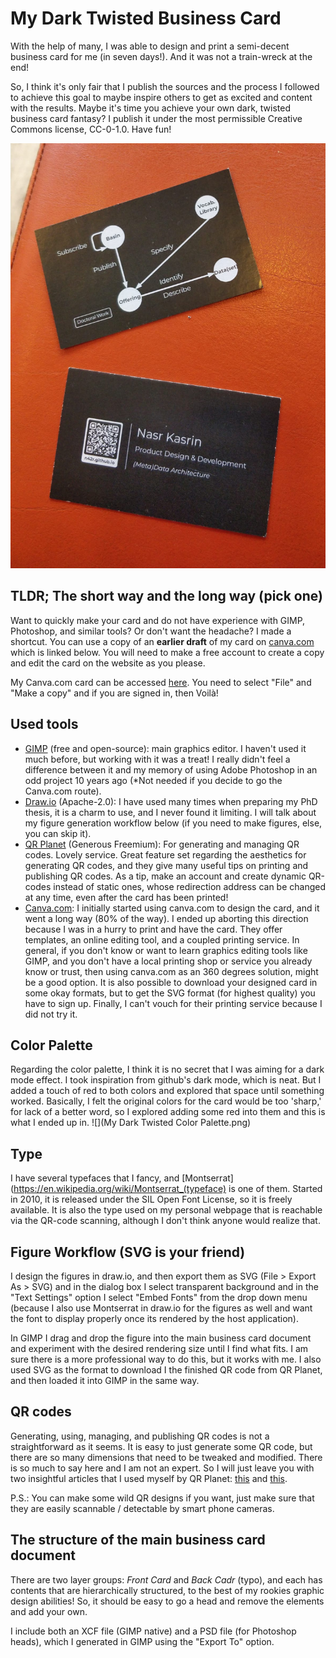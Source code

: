 # My Dark Twisted Business Card

With the help of many, I was able to design and print a semi-decent business card for me (in seven days!). And it was not a train-wreck at the end! 

So, I think it's only fair that I publish the sources and the process I followed to achieve this goal to maybe inspire others to get as excited and content with the results. Maybe it's time you achieve your own dark, twisted business card fantasy? I publish it under the most permissible Creative Commons license, CC-0-1.0. Have fun!

![nk-card-back.png](printed-card-preview.jpg)


## TLDR; The short way and the long way (pick one)

Want to quickly make your card and do not have experience with GIMP, Photoshop, and similar tools? Or don't want the headache? I made a shortcut. You can use a copy of an **earlier draft** of my card on [canva.com](https://www.canva.com/) which is linked below. You will need to make a free account to create a copy and edit the card on the website as you please.

My Canva.com card can be accessed [here](https://www.canva.com/design/DAFfyUQBQY8/kvZ0tlFibd94JO8TkwvOfw/edit?utm_content=DAFfyUQBQY8&utm_campaign=designshare&utm_medium=link2&utm_source=sharebutton). You need to select "File" and "Make a copy" and if you are signed in, then Voilà!


## Used tools
- [GIMP](https://www.gimp.org/) (free and open-source): main graphics editor. I haven't used it much before, but working with it was a treat! I really didn't feel a difference between it and my memory of using Adobe Photoshop in an odd project 10 years ago (*Not needed if you decide to go the Canva.com route).
- [Draw.io](https://github.com/jgraph/drawio-desktop) (Apache-2.0): I have used many times when preparing my PhD thesis, it is a charm to use, and I never found it limiting. I will talk about my figure generation workflow below (if you need to make figures, else, you can skip it).
- [QR Planet](https://qrplanet.com/) (Generous Freemium): For generating and managing QR codes. Lovely service. Great feature set regarding the aesthetics for generating QR codes, and they give many useful tips on printing and publishing QR codes. As a tip, make an account and create dynamic QR-codes instead of static ones, whose redirection address can be changed at any time, even after the card has been printed!
- [Canva.com](https://www.canva.com/): I initially started using canva.com to design the card, and it went a long way (80% of the way). I ended up aborting this direction because I was in a hurry to print and have the card. They offer templates, an online editing tool, and a coupled printing service. In general, if you don't know or want to learn graphics editing tools like GIMP, and you don't have a local printing shop or service you already know or trust, then using canva.com as an 360 degrees solution, might be a good option. It is also possible to download your designed card in some okay formats, but to get the SVG format (for highest quality) you have to sign up. Finally, I can't vouch for their printing service because I did not try it.

## Color Palette
Regarding the color palette, I think it is no secret that I was aiming for a dark mode effect. I took inspiration from github's dark mode, which is neat. But I added a touch of red to both colors and explored that space until something worked. Basically, I felt the original colors for the card would be too 'sharp,' for lack of a better word, so I explored adding some red into them and this is what I ended up in.
![](My Dark Twisted Color Palette.png)


## Type

I have several typefaces that I fancy, and [Montserrat](https://en.wikipedia.org/wiki/Montserrat_(typeface) is one of them. Started in 2010, it is released under the SIL Open Font License, so it is freely available. It is also the type used on my personal webpage that is reachable via the QR-code scanning, although I don't think anyone would realize that.


## Figure Workflow (SVG is your friend)

I design the figures in draw.io, and then export them as SVG (File > Export As > SVG) and in the dialog box I select transparent background and in the "Text Settings" option I select "Embed Fonts" from the drop down menu (because I also use Montserrat in draw.io for the figures as well and want the font to display properly once its rendered by the host application). 

In GIMP I drag and drop the figure into the main business card document and experiment with the desired rendering size until I find what fits. I am sure there is a more professional way to do this, but it works with me. I also used SVG as the format to download I the finished QR code from QR Planet, and then loaded it into GIMP in the same way.

## QR codes
Generating, using, managing, and publishing QR codes is not a straightforward as it seems. It is easy to just generate some QR code, but there are so many dimensions that need to be tweaked and modified. There is so much to say here and I am not an expert. So I will just leave you with two insightful articles that I used myself by QR Planet: [this](https://qrplanet.com/help/article/how-to-print-qr-code) and [this](https://qrplanet.com/9-tips-how-to-use-qr-codes). 

P.S.: You can make some wild QR designs if you want, just make sure that they are easily scannable / detectable by smart phone cameras.

## The structure of the main business card document

There are two layer groups: *Front Card* and *Back Cadr* (typo), and each has contents that are hierarchically structured, to the best of my rookies graphic design abilities! So, it should be easy to go a head and remove the elements and add your own.

I include both an XCF file (GIMP native) and a PSD file (for Photoshop heads), which I generated in GIMP using the "Export To" option.
